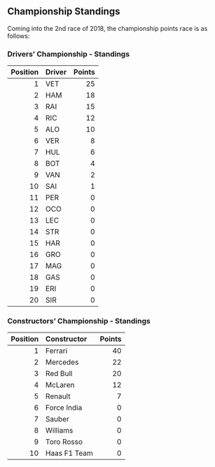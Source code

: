 ## Championship Standings

Coming into the 2nd race of 2018, the championship points race is as follows:

### Drivers’ Championship - Standings

| Position | Driver | Points |
| -------: | :----- | -----: |
|        1 | VET    |     25 |
|        2 | HAM    |     18 |
|        3 | RAI    |     15 |
|        4 | RIC    |     12 |
|        5 | ALO    |     10 |
|        6 | VER    |      8 |
|        7 | HUL    |      6 |
|        8 | BOT    |      4 |
|        9 | VAN    |      2 |
|       10 | SAI    |      1 |
|       11 | PER    |      0 |
|       12 | OCO    |      0 |
|       13 | LEC    |      0 |
|       14 | STR    |      0 |
|       15 | HAR    |      0 |
|       16 | GRO    |      0 |
|       17 | MAG    |      0 |
|       18 | GAS    |      0 |
|       19 | ERI    |      0 |
|       20 | SIR    |      0 |

### Constructors’ Championship - Standings

| Position | Constructor  | Points |
| -------: | :----------- | -----: |
|        1 | Ferrari      |     40 |
|        2 | Mercedes     |     22 |
|        3 | Red Bull     |     20 |
|        4 | McLaren      |     12 |
|        5 | Renault      |      7 |
|        6 | Force India  |      0 |
|        7 | Sauber       |      0 |
|        8 | Williams     |      0 |
|        9 | Toro Rosso   |      0 |
|       10 | Haas F1 Team |      0 |

